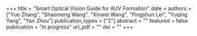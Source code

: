 +++
title = "Smart Optical Vision Guide for AUV Formation"
date = 
authors = ["Yue Zhang", "Shaomeng Wang", "Xinwei Wang", "Pingshun Lei", "Yuqing Yang", "Yan Zhou"]
publication_types = ["2"]
abstract = ""
featured = false
publication = "*In progress*"
url_pdf = ""
doi = ""
+++

